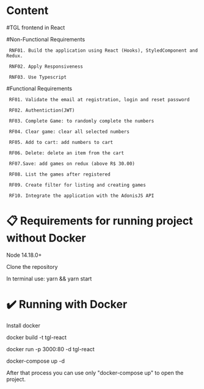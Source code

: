 # Content

#TGL frontend in React

#Non-Functional Requirements

     RNF01. Build the application using React (Hooks), StyledComponent and Redux.

     RNF02. Apply Responsiveness

     RNF03. Use Typescript

#Functional Requirements

     RF01. Validate the email at registration, login and reset password

     RF02. Authentiction(JWT)

     RF03. Complete Game: to randomly complete the numbers

     RF04. Clear game: clear all selected numbers

     RF05. Add to cart: add numbers to cart

     RF06. Delete: delete an item from the cart

     RF07.Save: add games on redux (above R$ 30.00)

     RF08. List the games after registered

     RF09. Create filter for listing and creating games

     RF10. Integrate the application with the AdonisJS API

# 📋 Requirements for running project without Docker

Node 14.18.0+

Clone the repository

In terminal use: yarn && yarn start

# ✔️ Running with Docker

Install docker

docker build -t tgl-react

docker run -p 3000:80 -d tgl-react

docker-compose up -d

After that process you can use only "docker-compose up" to open the project.
